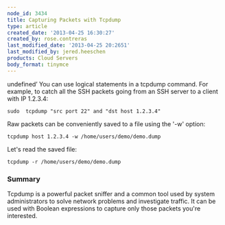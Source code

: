 ```yaml
---
node_id: 3434
title: Capturing Packets with Tcpdump
type: article
created_date: '2013-04-25 16:30:27'
created_by: rose.contreras
last_modified_date: '2013-04-25 20:2651'
last_modified_by: jered.heeschen
products: Cloud Servers
body_format: tinymce
---
```


undefined&rsquo; You
can use logical statements in a tcpdump command. For example, to catch
all the SSH packets going from an SSH server to a client with IP
1.2.3.4:

    sudo  tcpdump "src port 22" and "dst host 1.2.3.4"

Raw packets can be conveniently saved to a file using the '-w' option:

    tcpdump host 1.2.3.4 -w /home/users/demo/demo.dump

Let's read the saved file:

    tcpdump -r /home/users/demo/demo.dump

### Summary

Tcpdump is a powerful packet sniffer and a common tool used by system
administrators to solve network problems and investigate traffic. It can
be used with Boolean expressions to capture only those packets you're
interested.


